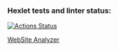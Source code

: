 ### Hexlet tests and linter status:
[![Actions Status](https://github.com/aesmirnov-pm/python-project-83/actions/workflows/hexlet-check.yml/badge.svg)](https://github.com/aesmirnov-pm/python-project-83/actions)

[WebSite Analyzer](https://python-project-83-production-8527.up.railway.app)